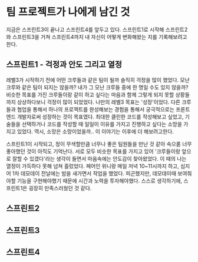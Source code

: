 # 팀 프로젝트가 나에게 남긴 것

지금은 스프린트3이 끝나고 스프린트4를 앞두고 있다. 스프린트1로 시작해 스프린트2와 스프린트3을 거쳐 스프린트4까지 내 자신이 어떻게 변화해왔는 지를 기록해보려고 한다. 


## 스프린트1 - 걱정과 안도 그리고 열정

레벨3가 시작하기 전에 어떤 크루들과 같은 팀이 될까 솔직히 걱정을 많이 했었다. 모난 크루와 같은 팀이 되지는 않을까? 내가 그 모난 크루들 중에 한 명일 수도 있지 않을까? 비슷한 목표를 가진 크루들이랑 같이 하고 싶다는 마음과 함께 그렇게 되지 못할 상황들까지 상상하다보니 걱정이 많이 되었었다. 나만의 레벨3 목표는 '성장'이었다. 다른 크루들과 협업을 통해서 하나의 프로젝트를 완성해보는 경험을 통해서 궁극적으로는 프론트엔드 개발자로써 성장하는 것이 목표였다. 최대한 클린한 코드를 작성해보고 싶었고, 기술들을 선택하거나 코드를 작성할 때 일일이 이유를 가지고 진행하고 싶다는 소망을 가지고 있었다. 역시, 소망은 소망이었을까.. 이 이야기는 이후에 더 해보려고한다.

스프린트1이 시작되고, 정이 무색할만큼 너무나 좋은 팀원들을 만난 것 같아 속으롣 너무 좋아했던 것이 아직도 기억난다. 서로 모두 비슷한 목표를 가지고 있어 '크루들이랑 앞으로 잘할 수 있겠다'라는 생각이 들면서 마음속에는 안도감이 찾아왔었다. 이 때의 나는 열정이 가득하다 못해 넘쳐 흘렀었다. 페어인 위니랑 매일 저녁 10~11시까지 하고, 심지어 1차 데모데이 전날에는 밤을 새가면서 작업을 했었다. 피곤했지만, 데모데이때 보여줘야할 기능을 구현해야했기 때문에 시간과 노력을 투자해야했다. 스스로 생각하기에, 스프린트1은 굉장히 만족스러웠던 것 같다.


## 스프린트2

## 스프린트3

## 스프린트4
